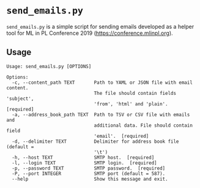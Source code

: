 # `send_emails.py`

`send_emails.py` is a simple script for sending emails developed as a helper tool for ML in PL Conference 2019 (https://conference.mlinpl.org).

## Usage
```
Usage: send_emails.py [OPTIONS]

Options:
  -c, --content_path TEXT       Path to YAML or JSON file with email content.
                                The file should contain fields 'subject',
                                'from', 'html' and 'plain'.  [required]
  -a, --address_book_path TEXT  Path to TSV or CSV file with emails and
                                additional data. File should contain field
                                'email'.  [required]
  -d, --delimiter TEXT          Delimiter for address book file (default =
                                '\t')
  -h, --host TEXT               SMTP host.  [required]
  -l, --login TEXT              SMTP login.  [required]
  -p, --password TEXT           SMTP password.  [required]
  -P, --port INTEGER            SMTP port (default = 587).
  --help                        Show this message and exit.
```
